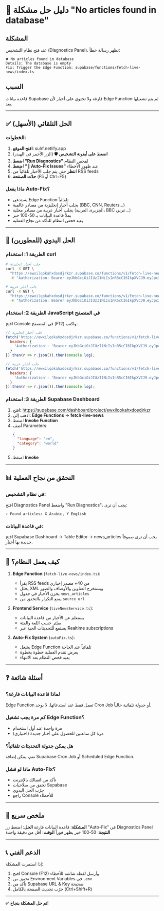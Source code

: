 # 🔧 دليل حل مشكلة "No articles found in database"

## المشكلة
عند فتح نظام التشخيص (Diagnostics Panel)، تظهر رسالة خطأ:
```
❌ No articles found in database
Details: The database is empty
Fix: Trigger the Edge Function: supabase/functions/fetch-live-news/index.ts
```

## السبب
قاعدة بيانات Supabase فارغة ولا تحتوي على أخبار لأن Edge Function لم يتم تشغيلها بعد.

---

## ✅ الحل التلقائي (الأسهل)

### الخطوات:
1. **افتح الموقع**: suhf.netlify.app
2. **اضغط على أيقونة التشخيص** 🛡️ (الزر الأحمر في الهيدر)
3. **اضغط "Run Diagnostics"** لفحص النظام
4. **اضغط "🔧 Auto-Fix Issues"** عند ظهور الأخطاء
5. **انتظر** حتى يتم جلب الأخبار تلقائياً من RSS feeds
6. **حدّث الصفحة** (F5 أو Ctrl+F5)

### ماذا يفعل Auto-Fix؟
- يستدعي Edge Function تلقائياً
- يجلب أخبار إنجليزية من مصادر عالمية (BBC, CNN, Reuters...)
- يجلب أخبار عربية من مصادر محلية (الجزيرة، العربية، BBC عربي...)
- يملأ قاعدة البيانات بـ 50-100 خبر
- يعيد فحص النظام للتأكد من نجاح العملية

---

## 🔧 الحل اليدوي (للمطورين)

### الطريقة 1: استخدام curl

```bash
# جلب أخبار إنجليزية
curl -X GET \
  "https://ewxilqokahxdosdjrkzr.supabase.co/functions/v1/fetch-live-news?language=en&category=world" \
  -H "Authorization: Bearer eyJhbGciOiJIUzI1NiIsInR5cCI6IkpXVCJ9.eyJpc3MiOiJzdXBhYmFzZSIsInJlZiI6ImV3eGlscW9rYWh4ZG9zZGpya3pyIiwicm9sZSI6ImFub24iLCJpYXQiOjE3NjA4Nzk5NzIsImV4cCI6MjA3NjQ1NTk3Mn0.1Tlc6gyxSj5TI8BYOb_GYYHkjscc1X6P9-QRnDWAdtY"

# جلب أخبار عربية
curl -X GET \
  "https://ewxilqokahxdosdjrkzr.supabase.co/functions/v1/fetch-live-news?language=ar&category=world" \
  -H "Authorization: Bearer eyJhbGciOiJIUzI1NiIsInR5cCI6IkpXVCJ9.eyJpc3MiOiJzdXBhYmFzZSIsInJlZiI6ImV3eGlscW9rYWh4ZG9zZGpya3pyIiwicm9sZSI6ImFub24iLCJpYXQiOjE3NjA4Nzk5NzIsImV4cCI6MjA3NjQ1NTk3Mn0.1Tlc6gyxSj5TI8BYOb_GYYHkjscc1X6P9-QRnDWAdtY"
```

### الطريقة 2: استخدام JavaScript في المتصفح

افتح Console في المتصفح (F12) واكتب:

```javascript
// جلب أخبار إنجليزية
fetch('https://ewxilqokahxdosdjrkzr.supabase.co/functions/v1/fetch-live-news?language=en&category=world', {
  headers: {
    'Authorization': 'Bearer eyJhbGciOiJIUzI1NiIsInR5cCI6IkpXVCJ9.eyJpc3MiOiJzdXBhYmFzZSIsInJlZiI6ImV3eGlscW9rYWh4ZG9zZGpya3pyIiwicm9sZSI6ImFub24iLCJpYXQiOjE3NjA4Nzk5NzIsImV4cCI6MjA3NjQ1NTk3Mn0.1Tlc6gyxSj5TI8BYOb_GYYHkjscc1X6P9-QRnDWAdtY'
  }
}).then(r => r.json()).then(console.log);

// جلب أخبار عربية
fetch('https://ewxilqokahxdosdjrkzr.supabase.co/functions/v1/fetch-live-news?language=ar&category=world', {
  headers: {
    'Authorization': 'Bearer eyJhbGciOiJIUzI1NiIsInR5cCI6IkpXVCJ9.eyJpc3MiOiJzdXBhYmFzZSIsInJlZiI6ImV3eGlscW9rYWh4ZG9zZGpya3pyIiwicm9sZSI6ImFub24iLCJpYXQiOjE3NjA4Nzk5NzIsImV4cCI6MjA3NjQ1NTk3Mn0.1Tlc6gyxSj5TI8BYOb_GYYHkjscc1X6P9-QRnDWAdtY'
  }
}).then(r => r.json()).then(console.log);
```

### الطريقة 3: استخدام Supabase Dashboard

1. افتح: https://supabase.com/dashboard/project/ewxilqokahxdosdjrkzr
2. اذهب إلى: **Edge Functions** → **fetch-live-news**
3. اضغط **Invoke Function**
4. أضف Parameters:
   ```json
   {
     "language": "en",
     "category": "world"
   }
   ```
5. اضغط **Invoke**

---

## 📊 التحقق من نجاح العملية

### في نظام التشخيص:
افتح Diagnostics Panel واضغط "Run Diagnostics"، يجب أن ترى:
```
✓ Found articles: X Arabic, Y English
```

### في قاعدة البيانات:
افتح Supabase Dashboard → Table Editor → news_articles
يجب أن ترى صفوفاً جديدة بها أخبار.

---

## 🔄 كيف يعمل النظام؟

1. **Edge Function** (`fetch-live-news/index.ts`):
   - يقرأ RSS feeds من 40+ مصدر إخباري
   - يحلل XML ويستخرج العناوين والأوصاف والصور
   - يخزن الأخبار في جدول `news_articles`
   - يمنع التكرار بالتحقق من `source_url`

2. **Frontend Service** (`liveNewsService.ts`):
   - يستعلم عن الأخبار من قاعدة البيانات
   - يفلتر حسب اللغة والفئة
   - يستمع للتحديثات الحية عبر Realtime subscriptions

3. **Auto-Fix System** (`autoFix.ts`):
   - يشغل Edge Function تلقائياً عند الحاجة
   - يعرض تقدم العملية خطوة بخطوة
   - يعيد فحص النظام بعد الانتهاء

---

## ❓ أسئلة شائعة

### لماذا قاعدة البيانات فارغة؟
Edge Function تعمل فقط عند استدعائها. لا يوجد Cron Job أو جدولة تلقائية حالياً.

### كم مرة يجب تشغيل Edge Function؟
- مرة واحدة عند أول استخدام
- مرة كل ساعتين للحصول على أخبار جديدة (اختياري)

### هل يمكن جدولة التحديثات تلقائياً؟
نعم، يمكن إضافة Supabase Cron Job أو Scheduled Edge Function.

### ماذا لو فشل Auto-Fix؟
- تأكد من اتصالك بالإنترنت
- تحقق من صلاحيات Supabase
- جرّب الحل اليدوي
- راجع Console للأخطاء

---

## 🎯 ملخص سريع

**المشكلة**: قاعدة البيانات فارغة
**الحل**: اضغط زر "Auto-Fix" في Diagnostics Panel
**النتيجة**: 50-100 خبر يظهر فوراً
**الوقت**: أقل من دقيقة واحدة

---

## 📞 الدعم الفني

إذا استمرت المشكلة:
1. افتح Console (F12) وأرسل لقطة شاشة للأخطاء
2. تحقق من Environment Variables في `.env`
3. تأكد من Supabase URL & Key صحيحة
4. جرّب تحديث الصفحة بالكامل (Ctrl+Shift+R)

---

**✅ تم حل المشكلة بنجاح!**
